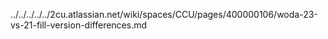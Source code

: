 ../../../../../2cu.atlassian.net/wiki/spaces/CCU/pages/400000106/woda-23-vs-21-fill-version-differences.md
